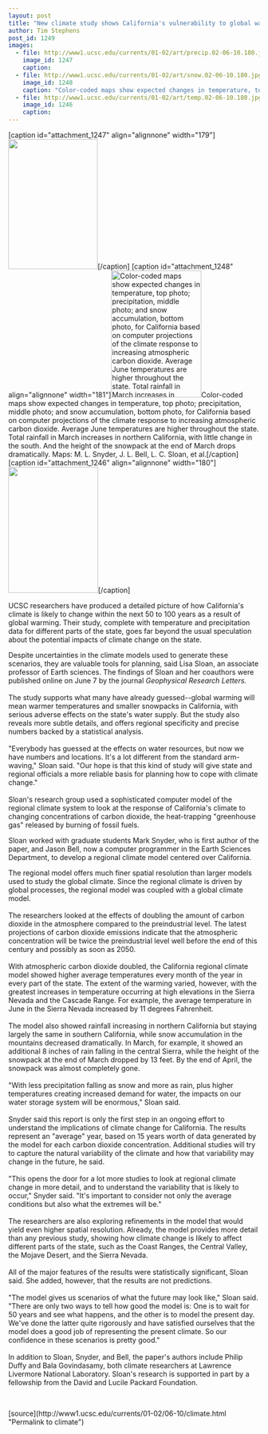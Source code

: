 ```yaml
---
layout: post
title: "New climate study shows California's vulnerability to global warming"
author: Tim Stephens
post_id: 1249
images:
  - file: http://www1.ucsc.edu/currents/01-02/art/precip.02-06-10.180.jpg
    image_id: 1247
    caption: 
  - file: http://www1.ucsc.edu/currents/01-02/art/snow.02-06-10.180.jpg
    image_id: 1248
    caption: "Color-coded maps show expected changes in temperature, top photo; precipitation, middle photo; and snow accumulation, bottom photo, for California based on computer projections of the climate response to increasing atmospheric carbon dioxide. Average June temperatures are higher throughout the state. Total rainfall in March increases in northern California, with little change in the south. And the height of the snowpack at the end of March drops dramatically. Maps: M. L. Snyder, J. L. Bell, L. C. Sloan, et al."
  - file: http://www1.ucsc.edu/currents/01-02/art/temp.02-06-10.180.jpg
    image_id: 1246
    caption: 
---
```


[caption id="attachment_1247" align="alignnone" width="179"]<a href="http://localhost/mysite/wp-content/uploads/2002/06/precip.02-06-10.180.jpg"><img class="size-full wp-image-1247" src="http://localhost/mysite/wp-content/uploads/2002/06/precip.02-06-10.180.jpg" alt="" width="179" height="260" /></a>[/caption]
[caption id="attachment_1248" align="alignnone" width="181"]<a href="http://localhost/mysite/wp-content/uploads/2002/06/snow.02-06-10.180.jpg"><img class="size-full wp-image-1248" src="http://localhost/mysite/wp-content/uploads/2002/06/snow.02-06-10.180.jpg" alt="Color-coded maps show expected changes in temperature, top photo; precipitation, middle photo; and snow accumulation, bottom photo, for California based on computer projections of the climate response to increasing atmospheric carbon dioxide. Average June temperatures are higher throughout the state. Total rainfall in March increases in northern California, with little change in the south. And the height of the snowpack at the end of March drops dramatically. Maps: M. L. Snyder, J. L. Bell, L. C. Sloan, et al." width="181" height="254" /></a>Color-coded maps show expected changes in temperature, top photo; precipitation, middle photo; and snow accumulation, bottom photo, for California based on computer projections of the climate response to increasing atmospheric carbon dioxide. Average June temperatures are higher throughout the state. Total rainfall in March increases in northern California, with little change in the south. And the height of the snowpack at the end of March drops dramatically. Maps: M. L. Snyder, J. L. Bell, L. C. Sloan, et al.[/caption]
[caption id="attachment_1246" align="alignnone" width="180"]<a href="http://localhost/mysite/wp-content/uploads/2002/06/temp.02-06-10.180.jpg"><img class="size-full wp-image-1246" src="http://localhost/mysite/wp-content/uploads/2002/06/temp.02-06-10.180.jpg" alt="" width="180" height="252" /></a>[/caption]
<p>
  UCSC researchers have produced a detailed picture of how California's climate is likely to change within the next 50 to 100 years as a result of global warming. Their study, complete with temperature and precipitation data for different parts of the state, goes far beyond the usual speculation about the potential impacts of climate change on the state.
</p>Despite uncertainties in the climate models used to generate these scenarios, they are valuable tools for planning, said Lisa Sloan, an associate professor of Earth sciences. The findings of Sloan and her coauthors were published online on June 7 by the journal <i>Geophysical Research Letters.<br>
<br></i>The study supports what many have already guessed--global warming will mean warmer temperatures and smaller snowpacks in California, with serious adverse effects on the state's water supply. But the study also reveals more subtle details, and offers regional specificity and precise numbers backed by a statistical analysis.<br>
<br>
"Everybody has guessed at the effects on water resources, but now we have numbers and locations. It's a lot different from the standard arm-waving," Sloan said. "Our hope is that this kind of study will give state and regional officials a more reliable basis for planning how to cope with climate change."<br>
<br>
Sloan's research group used a sophisticated computer model of the regional climate system to look at the response of California's climate to changing concentrations of carbon dioxide, the heat-trapping "greenhouse gas" released by burning of fossil fuels.
<p>
  Sloan worked with graduate students Mark Snyder, who is first author of the paper, and Jason Bell, now a computer programmer in the Earth Sciences Department, to develop a regional climate model centered over California.
</p>
<p>
  The regional model offers much finer spatial resolution than larger models used to study the global climate. Since the regional climate is driven by global processes, the regional model was coupled with a global climate model.<br>
  <br>
  The researchers looked at the effects of doubling the amount of carbon dioxide in the atmosphere compared to the preindustrial level. The latest projections of carbon dioxide emissions indicate that the atmospheric concentration will be twice the preindustrial level well before the end of this century and possibly as soon as 2050.<br>
  <br>
  With atmospheric carbon dioxide doubled, the California regional climate model showed higher average temperatures every month of the year in every part of the state. The extent of the warming varied, however, with the greatest increases in temperature occurring at high elevations in the Sierra Nevada and the Cascade Range. For example, the average temperature in June in the Sierra Nevada increased by 11 degrees Fahrenheit.<br>
  <br>
  The model also showed rainfall increasing in northern California but staying largely the same in southern California, while snow accumulation in the mountains decreased dramatically. In March, for example, it showed an additional 8 inches of rain falling in the central Sierra, while the height of the snowpack at the end of March dropped by 13 feet. By the end of April, the snowpack was almost completely gone.<br>
  <br>
  "With less precipitation falling as snow and more as rain, plus higher temperatures creating increased demand for water, the impacts on our water storage system will be enormous," Sloan said.<br>
  <br>
  Snyder said this report is only the first step in an ongoing effort to understand the implications of climate change for California. The results represent an "average" year, based on 15 years worth of data generated by the model for each carbon dioxide concentration. Additional studies will try to capture the natural variability of the climate and how that variability may change in the future, he said.<br>
  <br>
  "This opens the door for a lot more studies to look at regional climate change in more detail, and to understand the variability that is likely to occur," Snyder said. "It's important to consider not only the average conditions but also what the extremes will be."<br>
  <br>
  The researchers are also exploring refinements in the model that would yield even higher spatial resolution. Already, the model provides more detail than any previous study, showing how climate change is likely to affect different parts of the state, such as the Coast Ranges, the Central Valley, the Mojave Desert, and the Sierra Nevada.<br>
  <br>
  All of the major features of the results were statistically significant, Sloan said. She added, however, that the results are not predictions.<br>
  <br>
  "The model gives us scenarios of what the future may look like," Sloan said. "There are only two ways to tell how good the model is: One is to wait for 50 years and see what happens, and the other is to model the present day. We've done the latter quite rigorously and have satisfied ourselves that the model does a good job of representing the present climate. So our confidence in these scenarios is pretty good."<br>
  <br>
  In addition to Sloan, Snyder, and Bell, the paper's authors include Philip Duffy and Bala Govindasamy, both climate researchers at Lawrence Livermore National Laboratory. Sloan's research is supported in part by a fellowship from the David and Lucile Packard Foundation.
</p>
<p>
  <br>

</p>
<p>

</p>
[source](http://www1.ucsc.edu/currents/01-02/06-10/climate.html "Permalink to climate")
